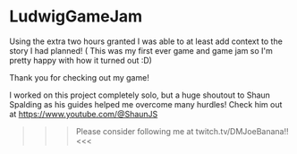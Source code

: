 # LudwigGameJam
Using the extra two hours granted I was able to at least add context to the story I had planned! (
This was my first ever game and game jam so I'm pretty happy with how it turned out :D)

Thank you for checking out my game!

I worked on this project completely solo, but a huge shoutout to Shaun Spalding as his guides helped me overcome many hurdles! Check him out at https://www.youtube.com/@ShaunJS

>>> Please consider following me at twitch.tv/DMJoeBanana!! <<<
